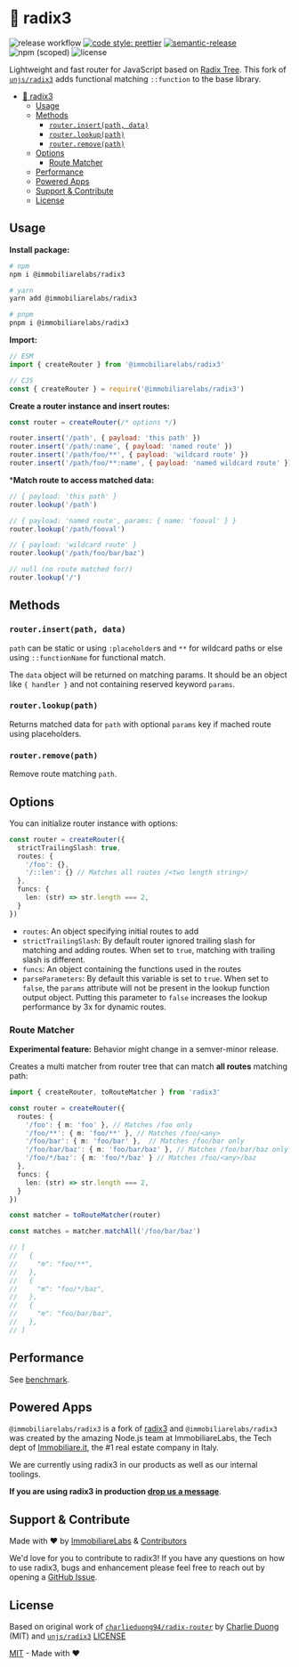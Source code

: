# 🌳 radix3

![release workflow](https://img.shields.io/github/workflow/status/immobiliare/radix3/Release)
[![code style: prettier](https://img.shields.io/badge/code_style-prettier-ff69b4.svg?style=flat-square)](https://github.com/prettier/prettier?style=flat-square)
[![semantic-release](https://img.shields.io/badge/%20%20%F0%9F%93%A6%F0%9F%9A%80-semantic--release-e10079.svg?style=flat-square)](https://github.com/semantic-release/semantic-release)
![npm (scoped)](https://img.shields.io/npm/v/@immobiliarelabs/radix3?style=flat-square)
![license](https://img.shields.io/github/license/immobiliare/radix3)

Lightweight and fast router for JavaScript based on [Radix Tree](https://en.wikipedia.org/wiki/Radix_tree). 
This fork of [`unjs/radix3`](https://github.com/unjs/radix3) adds functional matching `::function` to the base library.

- [🌳 radix3](#%F0%9F%8C%B3-radix3)
  * [Usage](#usage)
  * [Methods](#methods)
    + [`router.insert(path, data)`](#routerinsertpath-data)
    + [`router.lookup(path)`](#routerlookuppath)
    + [`router.remove(path)`](#routerremovepath)
  * [Options](#options)
    + [Route Matcher](#route-matcher)
  * [Performance](#performance)
  * [Powered Apps](#powered-apps)
  * [Support & Contribute](#support--contribute)
  * [License](#license)

## Usage

**Install package:**

```sh
# npm
npm i @immobiliarelabs/radix3

# yarn
yarn add @immobiliarelabs/radix3

# pnpm
pnpm i @immobiliarelabs/radix3
```

**Import:**

```js
// ESM
import { createRouter } from '@immobiliarelabs/radix3'

// CJS
const { createRouter } = require('@immobiliarelabs/radix3')
```

**Create a router instance and insert routes:**

```js
const router = createRouter(/* options */)

router.insert('/path', { payload: 'this path' })
router.insert('/path/:name', { payload: 'named route' })
router.insert('/path/foo/**', { payload: 'wildcard route' })
router.insert('/path/foo/**:name', { payload: 'named wildcard route' })
```

***Match route to access matched data:**

```js
// { payload: 'this path' }
router.lookup('/path')

// { payload: 'named route', params: { name: 'fooval' } }
router.lookup('/path/fooval')

// { payload: 'wildcard route' }
router.lookup('/path/foo/bar/baz')

// null (no route matched for/)
router.lookup('/')
```

## Methods

### `router.insert(path, data)`

`path` can be static or using `:placeholder`s and `**` for wildcard paths or else using `::functionName` for functional match.

The `data` object will be returned on matching params. It should be an object like `{ handler }` and not containing reserved keyword `params`.

### `router.lookup(path)`

Returns matched data for `path` with optional `params` key if mached route using placeholders.

### `router.remove(path)`

Remove route matching `path`.

## Options

You can initialize router instance with options:

```ts
const router = createRouter({
  strictTrailingSlash: true,
  routes: {
    '/foo': {},
    '/::len': {} // Matches all routes /<two length string>/
  },
  funcs: {
    len: (str) => str.length === 2,
  }
})

```

- `routes`: An object specifying initial routes to add
- `strictTrailingSlash`: By default router ignored trailing slash for matching and adding routes. When set to `true`, matching with trailing slash is different.
- `funcs`: An object containing the functions used in the routes
- `parseParameters`: By default this variable is set to `true`. When set to `false`, the `params` attribute will not be present in the lookup function output object. Putting this parameter to `false` increases the lookup performance by 3x for dynamic routes.


### Route Matcher

**Experimental feature:** Behavior might change in a semver-minor release.

Creates a multi matcher from router tree that can match **all routes** matching path:

```ts
import { createRouter, toRouteMatcher } from 'radix3'

const router = createRouter({
  routes: {
    '/foo': { m: 'foo' }, // Matches /foo only
    '/foo/**': { m: 'foo/**' }, // Matches /foo/<any>
    '/foo/bar': { m: 'foo/bar' },  // Matches /foo/bar only
    '/foo/bar/baz': { m: 'foo/bar/baz' }, // Matches /foo/bar/baz only
    '/foo/*/baz': { m: 'foo/*/baz' } // Matches /foo/<any>/baz
  },
  funcs: {
    len: (str) => str.length === 2,
  }
})

const matcher = toRouteMatcher(router)

const matches = matcher.matchAll('/foo/bar/baz')

// [
//   {
//     "m": "foo/**",
//   },
//   {
//     "m": "foo/*/baz",
//   },
//   {
//     "m": "foo/bar/baz",
//   },
// ]
```

## Performance

See [benchmark](./benchmark).

## Powered Apps

`@immobiliarelabs/radix3` is a fork of [radix3](https://github.com/unjs/radix3) and `@immobiliarelabs/radix3` was created by the amazing Node.js team at ImmobiliareLabs, the Tech dept of [Immobiliare.it](https://www.immobiliare.it), the #1 real estate company in Italy.

We are currently using radix3 in our products as well as our internal toolings.

**If you are using radix3 in production [drop us a message](mailto:opensource@immobiliare.it)**.

## Support & Contribute

Made with ❤️ by [ImmobiliareLabs](https://github.com/immobiliare) & [Contributors](./CONTRIBUTING.md#contributors)

We'd love for you to contribute to radix3!
If you have any questions on how to use radix3, bugs and enhancement please feel free to reach out by opening a [GitHub Issue](https://github.com/immobiliare/radix3/issues).

## License

Based on original work of [`charlieduong94/radix-router`](https://github.com/charlieduong94/radix-router) by [Charlie Duong](https://github.com/charlieduong94) (MIT) and [`unjs/radix3`](https://github.com/unjs/radix3) [LICENSE](https://github.com/unjs/radix3/blob/main/LICENSE)

[MIT](./LICENSE) - Made with ❤️

<!-- Badges -->
[npm-version-src]: https://img.shields.io/npm/v/radix3?style=flat-square
[npm-version-href]: https://npmjs.com/package/radix3

[npm-downloads-src]: https://img.shields.io/npm/dm/radix3?style=flat-square
[npm-downloads-href]: https://npmjs.com/package/radix3

[github-actions-src]: https://img.shields.io/github/workflow/status/unjs/radix3/ci/main?style=flat-square
[github-actions-href]: https://github.com/unjs/radix3/actions?query=workflow%3Aci

[codecov-src]: https://img.shields.io/codecov/c/gh/unjs/radix3/main?style=flat-square
[codecov-href]: https://codecov.io/gh/unjs/radix3

[bundle-src]: https://img.shields.io/bundlephobia/minzip/radix3?style=flat-square
[bundle-href]: https://bundlephobia.com/result?p=radix3
